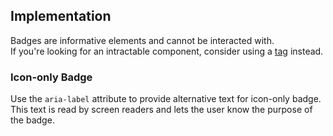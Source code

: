 ## Implementation

Badges are informative elements and cannot be interacted with.  
If you're looking for an intractable component, consider using a [tag](/components/tag/) instead.

### Icon-only Badge

Use the `aria-label` attribute to provide alternative text for icon-only badge. This text is read by screen readers and lets the user know the purpose of the badge.
